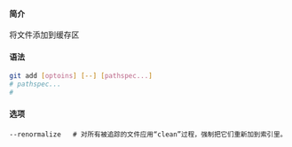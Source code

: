 #### 简介

将文件添加到缓存区

#### 语法

```bash
git add [optoins] [--] [pathspec...]
# pathspec...
#   
```



#### 选项

```
--renormalize	# 对所有被追踪的文件应用“clean”过程，强制把它们重新加到索引里。
```

